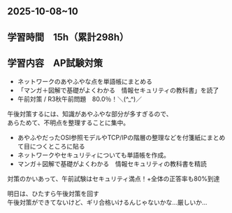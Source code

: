 ## 2025-10-08~10

## 学習時間　15h（累計298h）

## 学習内容　AP試験対策
- ネットワークのあやふやな点を単語帳にまとめる
- 「マンガ＋図解で基礎がよくわかる　情報セキュリティの教科書」を読了
- 午前対策 / R3秋午前問題　80.0％！＼(^_^)／


午後対策するには、知識があやふやな部分が多すぎるので、<br>
あらためて、不明点を整理することに集中。


- あやふやだったOSI参照モデルやTCP/IPの階層の整理などを付箋紙にまとめて目につくところに貼る<br>
- ネットワークやセキュリティについても単語帳を作成。<br>
- マンガ＋図解で基礎がよくわかる　情報セキュリティの教科書を精読<br>

対策のかいあって、午前試験はセキュリティ満点！+全体の正答率も80%到達

明日は、ひたすら午後対策を回す<br>
午後対策ができてないけど、ギリ合格いけるんじゃないかな…厳しいか...
